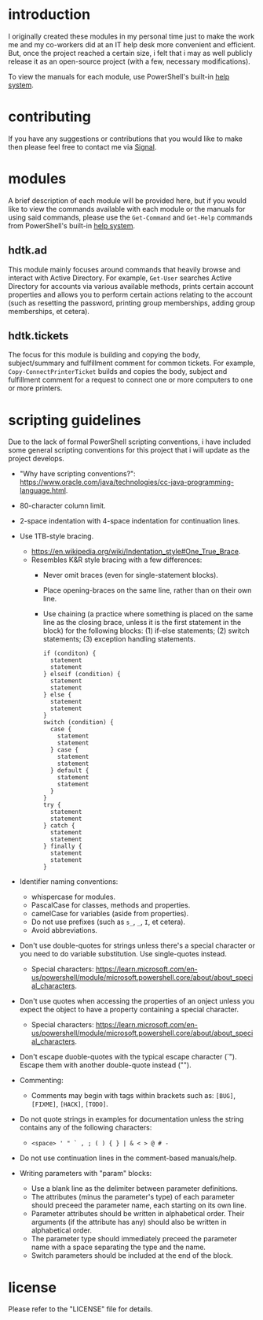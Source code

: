 # introduction

I originally created these modules in my personal time just to make the work 
me and my co-workers did at an IT help desk more convenient and efficient. 
But, once the project reached a certain size, i felt that i may as well 
publicly release it as an open-source project (with a few, necessary 
modifications).

To view the manuals for each module, use PowerShell's built-in [help system](https://learn.microsoft.com/en-us/powershell/scripting/learn/ps101/02-help-system).

# contributing

If you have any suggestions or contributions that you would like to make 
then please feel free to contact me via [Signal](https://signal.me/#eu/wJ637b5VkqBblVxC12ticHfBFsbgnaVv1OCDIPX8pEZCZ650NP1Jm7pQbYQ+Dxi0).

# modules

A brief description of each module will be provided here, but if you would 
like to view the commands available with each module or the manuals for 
using said commands, please use the `Get-Command` and `Get-Help` commands 
from PowerShell's built-in [help system](https://learn.microsoft.com/en-us/powershell/scripting/learn/ps101/02-help-system).

## hdtk.ad

This module mainly focuses around commands that heavily browse and interact 
with Active Directory. For example, `Get-User` searches Active Directory for 
accounts via various available methods, prints certain account properties 
and allows you to perform certain actions relating to the account (such as 
resetting the password, printing group memberships, adding group 
memberships, et cetera).

## hdtk.tickets

The focus for this module is building and copying the body, subject/summary 
and fulfillment comment for common tickets. For example, 
`Copy-ConnectPrinterTicket` builds and copies the body, subject and 
fulfillment comment for a request to connect one or more computers to one 
or more printers.

# scripting guidelines

Due to the lack of formal PowerShell scripting conventions, i have included 
some general scripting conventions for this project that i will update as 
the project develops.

- "Why have scripting conventions?":
  <https://www.oracle.com/java/technologies/cc-java-programming-language.html>.
- 80-character column limit.
- 2-space indentation with 4-space indentation for continuation lines.
- Use 1TB-style bracing.
    - <https://en.wikipedia.org/wiki/Indentation_style#One_True_Brace>.
    - Resembles K&R style bracing with a few differences:
        - Never omit braces (even for single-statement blocks).
        - Place opening-braces on the same line, rather than on their
          own line.
        - Use chaining (a practice where something is placed on the same
          line as the closing brace, unless it is the first statement in the
          block) for the following blocks: (1) if-else statements;
          (2) switch statements; (3) exception handling statements.

          ```
          if (conditon) {
            statement
            statement
          } elseif (condition) {
            statement
            statement
          } else {
            statement
            statement
          }
          switch (condition) {
            case {
              statement
              statement
            } case {
              statement
              statement
            } default {
              statement
              statement
            }
          }
          try {
            statement
            statement
          } catch {
            statement
            statement
          } finally {
            statement
            statement
          }
          ```

- Identifier naming conventions:
    - whispercase for modules.
    - PascalCase for classes, methods and properties.
    - camelCase for variables (aside from properties).
    - Do not use prefixes (such as `s_`, `_`, `I`, et cetera).
    - Avoid abbreviations.
- Don't use double-quotes for strings unless there's a special character 
  or you need to do variable substitution. Use single-quotes instead.
    - Special characters: 
      <https://learn.microsoft.com/en-us/powershell/module/microsoft.powershell.core/about/about_special_characters>.
- Don't use quotes when accessing the properties of an onject unless you 
  expect the object to have a property containing a special character.
    - Special characters: 
      <https://learn.microsoft.com/en-us/powershell/module/microsoft.powershell.core/about/about_special_characters>.
- Don't escape duoble-quotes with the typical escape character (`"). Escape 
  them with another double-quote instead ("").
- Commenting:
    - Comments may begin with tags within brackets such as: `[BUG]`, 
      `[FIXME]`, `[HACK]`, `[TODO]`.
- Do not quote strings in examples for documentation unless the string 
  contains any of the following characters:
    - ```<space> ' " ` , ; ( ) { } | & < > @ # -```
- Do not use continuation lines in the comment-based manuals/help.
- Writing parameters with "param" blocks:
    - Use a blank line as the delimiter between parameter definitions.
    - The attributes (minus the parameter's type) of each parameter should 
      preceed the parameter name, each starting on its own line.
    - Parameter attributes should be written in alphabetical order.
      Their arguments (if the attribute has any) should also be written
      in alphabetical order.
    - The parameter type should immediately preceed the parameter name with
      a space separating the type and the name.
    - Switch parameters should be included at the end of the block.

# license

Please refer to the "LICENSE" file for details.
